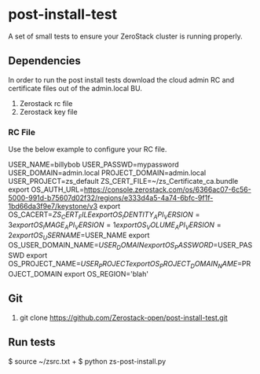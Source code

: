 # post-install-test
A set of small tests to ensure your ZeroStack cluster is running properly.

## Dependencies
In order to run the post install tests download the cloud admin RC and certificate files out of the admin.local BU.
1. Zerostack rc file
2. Zerostack key file

### RC File

Use the below example to configure your RC file.

USER_NAME=billybob
USER_PASSWD=mypassword
USER_DOMAIN=admin.local
PROJECT_DOMAIN=admin.local
USER_PROJECT=zs_default
ZS_CERT_FILE=~/zs_Certificate_ca.bundle
export OS_AUTH_URL=https://console.zerostack.com/os/6366ac07-6c56-5000-991d-b75607d02f32/regions/e333d4a5-4a74-6bfc-9f1f-1bd66da3f9e7/keystone/v3
export OS_CACERT=$ZS_CERT_FILE
export OS_IDENTITY_API_VERSION=3
export OS_IMAGE_API_VERSION=1
export OS_VOLUME_API_VERSION=2
export OS_USERNAME=$USER_NAME
export OS_USER_DOMAIN_NAME=$USER_DOMAIN
export OS_PASSWORD=$USER_PASSWD
export OS_PROJECT_NAME=$USER_PROJECT
export OS_PROJECT_DOMAIN_NAME=$PROJECT_DOMAIN
export OS_REGION='blah'

## Git
1. git clone https://github.com/Zerostack-open/post-install-test.git

## Run tests
$ source ~/zsrc.txt +
$ python zs-post-install.py 
